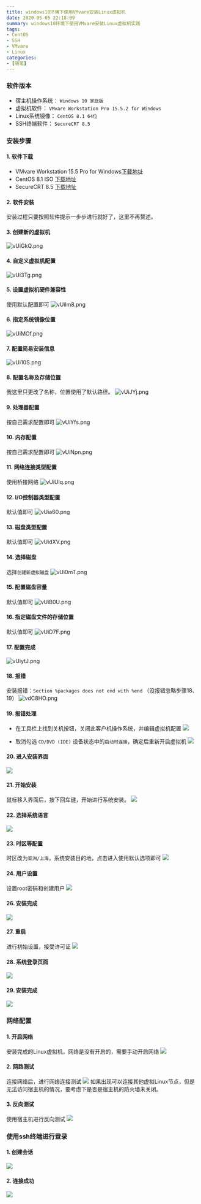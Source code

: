 ```yaml
---
title: windows10环境下使用VMvare安装Linux虚拟机
date: 2020-05-05 22:18:09
summary: windows10环境下使用VMvare安装Linux虚拟机实践
tags:
- CentOS
- SSH
- VMvare
- Linux
categories:
- [随笔]
---
```


### 软件版本
- 宿主机操作系统： `Windows 10 家庭版`
- 虚拟机软件： `VMvare Workstation Pro 15.5.2 for Windows`
- Linux系统镜像： `CentOS 8.1 64位`
- SSH终端软件： `SecureCRT 8.5`

### 安装步骤
#### 1. 软件下载 
- VMvare Workstation 15.5 Pro for Windows[下载地址](https://www.vmware.com/cn/products/workstation-pro/workstation-pro-evaluation.html)
- CentOS 8.1 ISO [下载地址](http://isoredirect.centos.org/centos/8/isos/x86_64/CentOS-8.1.1911-x86_64-dvd1.iso)
- SecureCRT 8.5 [下载地址](https://www.vandyke.com/cgi-bin/releases.php?product=securecrt)

#### 2. 软件安装 
安装过程只要按照软件提示一步步进行就好了，这里不再赘述。

#### 3. 创建新的虚拟机
![vUiGkQ.png](https://s1.ax1x.com/2022/08/14/vUiGkQ.png)

#### 4. 自定义虚拟机配置
![vUi3Tg.png](https://s1.ax1x.com/2022/08/14/vUi3Tg.png)

#### 5. 设置虚拟机硬件兼容性
使用默认配置即可
![vUilm8.png](https://s1.ax1x.com/2022/08/14/vUilm8.png)

#### 6. 指定系统镜像位置
![vUiMOf.png](https://s1.ax1x.com/2022/08/14/vUiMOf.png)

#### 7. 配置简易安装信息
![vUi10S.png](https://s1.ax1x.com/2022/08/14/vUi10S.png)
#### 8. 配置名称及存储位置
我这里只更改了名称，位置使用了默认路径。
![vUiJYj.png](https://s1.ax1x.com/2022/08/14/vUiJYj.png)
#### 9. 处理器配置
按自己需求配置即可
![vUiYfs.png](https://s1.ax1x.com/2022/08/14/vUiYfs.png)
#### 10. 内存配置
按自己需求配置即可
![vUiNpn.png](https://s1.ax1x.com/2022/08/14/vUiNpn.png)

#### 11. 网络连接类型配置
使用桥接网络
![vUiUlq.png](https://s1.ax1x.com/2022/08/14/vUiUlq.png)

#### 12. I/O控制器类型配置
默认值即可
![vUia60.png](https://s1.ax1x.com/2022/08/14/vUia60.png)

#### 13. 磁盘类型配置
默认值即可
![vUidXV.png](https://s1.ax1x.com/2022/08/14/vUidXV.png)

#### 14. 选择磁盘
选择`创建新虚拟磁盘`
![vUi0mT.png](https://s1.ax1x.com/2022/08/14/vUi0mT.png)

#### 15. 配置磁盘容量
默认值即可
![vUiB0U.png](https://s1.ax1x.com/2022/08/14/vUiB0U.png)

#### 16. 指定磁盘文件的存储位置
默认值即可
![vUiD7F.png](https://s1.ax1x.com/2022/08/14/vUiD7F.png)

#### 17. 配置完成
![vUiytJ.png](https://s1.ax1x.com/2022/08/14/vUiytJ.png)

#### 18. 报错
安装报错：`Section %packages does not end with %end` （没报错忽略步骤18、19）
![vdC8HO.png](https://s1.ax1x.com/2022/08/15/vdC8HO.png)

#### 19. 报错处理
- 在工具栏上找到关机按钮，关闭此客户机操作系统，并编辑虚拟机配置
![](https://s1.ax1x.com/2022/08/15/vdCYUe.png)

- 取消勾选 `CD/DVD (IDE)` 设备状态中的`启动时连接`，确定后重新开启虚拟机
![](https://s1.ax1x.com/2022/08/15/vdC3DK.png)

#### 20. 进入安装界面
![](https://s1.ax1x.com/2022/08/15/vdC1u6.png)

#### 21. 开始安装
鼠标移入界面后，按下回车键，开始进行系统安装。
![](https://s1.ax1x.com/2022/08/15/vdCJED.png)

#### 22. 选择系统语言
![](https://s1.ax1x.com/2022/08/15/vdCt4H.png)

#### 23. 时区等配置
时区改为`亚洲/上海`，系统安装目的地，点击进入使用默认选项即可
![](https://s1.ax1x.com/2022/08/15/vdCa8A.png)

#### 24. 用户设置
设置root密码和创建用户
![](https://s1.ax1x.com/2022/08/15/vdCUCd.png)

#### 26. 安装完成
![](https://s1.ax1x.com/2022/08/15/vdCwvt.png)

#### 27. 重启
进行初始设置，接受许可证
![](https://s1.ax1x.com/2022/08/15/vdCdgI.png)

#### 28. 系统登录页面
![](https://s1.ax1x.com/2022/08/15/vdCrb8.png)

#### 29. 安装完成
![](https://s1.ax1x.com/2022/08/15/vdCBKP.png)

### 网络配置
#### 1. 开启网络
安装完成的Linux虚拟机，网络是没有开启的，需要手动开启网络
![](https://s1.ax1x.com/2022/08/15/vdCDDf.png)

#### 2. 网路测试
连接网络后，进行网络连接测试
![](https://s1.ax1x.com/2022/08/15/vdCc5Q.png)
如果出现可以连接其他虚拟Linux节点，但是无法访问宿主机的情况，要考虑下是否是宿主机的防火墙未关闭。

#### 3. 反向测试
使用宿主机进行反向测试
![](https://s1.ax1x.com/2022/08/15/vdC6Ug.png)

### 使用ssh终端进行登录
#### 1. 创建会话
![](https://s1.ax1x.com/2022/08/15/vdCyVS.png)

#### 2. 连接成功
![](https://s1.ax1x.com/2022/08/15/vdCyVS.png)
